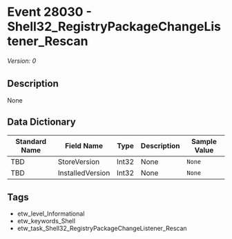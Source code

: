# Event 28030 - Shell32_RegistryPackageChangeListener_Rescan
###### Version: 0

## Description
None

## Data Dictionary
|Standard Name|Field Name|Type|Description|Sample Value|
|---|---|---|---|---|
|TBD|StoreVersion|Int32|None|`None`|
|TBD|InstalledVersion|Int32|None|`None`|

## Tags
* etw_level_Informational
* etw_keywords_Shell
* etw_task_Shell32_RegistryPackageChangeListener_Rescan